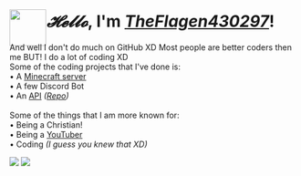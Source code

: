 <html>
  <body>
    <img src="https://storage.theflagen430297.com/pictures/logo.ico" style="height: 64px; width: 64px;">
    <h1 style="margin-top: -60px; margin-left: 65px;"><i>𝓗𝓮𝓵𝓵𝓸</i>, I'm <a href="https://theflagen430297.com/Home" title="Click to go to my Website! :D" target="_blank"><i><b>TheFlagen430297</b></i></a>!</h1>
    <p>And well I don't do much on GitHub XD Most people are better coders then me BUT! I do a lot of coding XD
    <br>Some of the coding projects that I've done is:
    <br> • A <a href="https://theflagen430297.com/pages/New-Ondorria" title="A link to my Minecraft server's webpage" target="_blank">Minecraft server</a>
    <br> • A few Discord Bot</a>
    <br> • An <a href="https://theflagen430297.com/API/FlaggedAPI/Home" title="FlaggedAPI: It's an API to connect to my services!" target="_blank">API</a> <i>(<a href="https://github.com/TheFlagen430297/FlaggedAPI" title="The GitHub Repo to FlaggedAPI" target="_blank">Repo</a>)</i>
    <br>
    <br>Some of the things that I am more known for:
    <br> • Being a Christian!
    <br> • Being a <a href="https://youtube.com/TheFlagen430297" title="Check out my YouTube channel!" target="_blank">YouTuber</a>
    <br> • Coding <i>(I guess you knew that XD)</i>
    </p>
    <img src="https://github-readme-stats.vercel.app/api?username=TheFlagen430297&custom_title=Flagen%27s%20GitHub%20Stats%20:D&include_all_commits=true&hide_border=true&count_private=true&text_color=b6b6c8&title_color=ececff&bg_color=45,000000,101010,1a1a1a,232323,2d2d2d,373737,414141,4c4c4c,575757,626262">
    <img src="https://github-readme-stats.vercel.app/api?username=TheFlagen430297&custom_title=Flagen%27s%20GitHub%20Stats%20:D&include_all_commits=true&hide_border=true&count_private=true&text_color=b6b6c8&title_color=ececff&bg_color=0d1117">
  </body>
</html>
